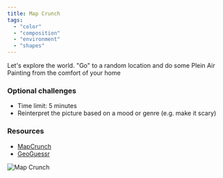 ```yaml
---
title: Map Crunch
tags:
  - "color"
  - "composition"
  - "environment"
  - "shapes"
---
```


Let's explore the world. "Go" to a random location and do some Plein Air Painting from the comfort of your home

### Optional challenges

- Time limit: 5 minutes
- Reinterpret the picture based on a mood or genre (e.g. make it scary)

### Resources

- [MapCrunch](https://www.mapcrunch.com/)
- [GeoGuessr](https://www.geoguessr.com/)

![Map Crunch](https://live.staticflickr.com/65535/51962369660_ff6f609998_k.jpg)
